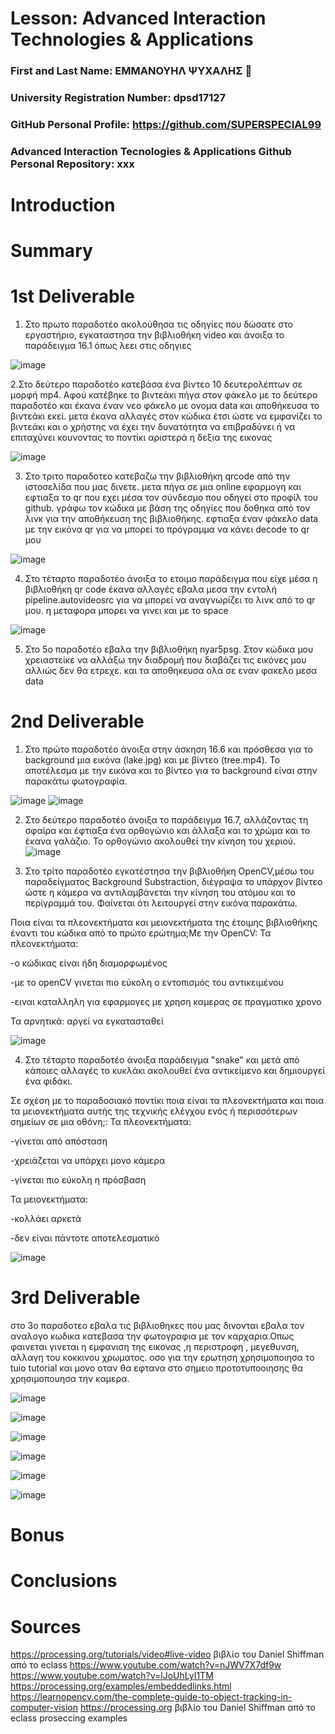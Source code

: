 # Lesson: Advanced Interaction Technologies & Applications

### First and Last Name: ΕΜΜΑΝΟΥΗΛ ΨΥΧΑΛΗΣ 🎅
### University Registration Number: dpsd17127
### GitHub Personal Profile: https://github.com/SUPERSPECIAL99
### Advanced Interaction Tecnologies & Applications Github Personal Repository: xxx

# Introduction

# Summary


# 1st Deliverable

1. Στο πρωτο παραδοτέο  ακολούθησα τις οδηγίες που  δώσατε στο εργαστήριο,   εγκαταστησα την βιβλιοθήκη video και άνοιξα το παράδειγμα 16.1 όπως λεει στις οδηγιες

![image](https://user-images.githubusercontent.com/101881250/200060052-fdf7d6f1-b21f-47e4-82e4-c54241fad337.png)

2.Στο δεύτερο παραδοτέο  κατεβάσα ένα βίντεο 10 δευτερολέπτων σε μορφή mp4. Αφού κατέβηκε το βιντεάκι πήγα στον φάκελο με το δεύτερο παραδοτέο και έκανα έναν νεο  φάκελο με ονομα  data και αποθήκευσα το βιντεάκι εκεί. μετα  έκανα  αλλαγές στον κώδικα έτσι ώστε να εμφανίζει το βιντεάκι και ο χρήστης να έχει την δυνατότητα να επιβραδύνει ή να επιταχύνει κουνοντας το ποντίκι αριστερά η δεξια της εικονας 

![image](https://user-images.githubusercontent.com/101881250/200060705-bb38a225-b756-452d-b07b-efbe460db88e.png)

3. Στο τριτο παραδοτεο  κατεβαζω την βιβλιοθήκη qrcode από την ιστοσελίδα που μας δινετε. μετα πήγα σε μια online εφαρμογη και εφτιαξα  το qr που εχει  μέσα τον σύνδεσμο που οδηγεί στο προφίλ του github.  γράφω τον κώδικα με βάση της οδηγίες που δοθηκα από τον λινκ για την αποθήκευση της βιβλιοθήκης. εφτιαξα  έναν φάκελο data με την εικόνα qr για  να μπορεί το πρόγραμμα να κάνει decode το qr μου

![image](https://user-images.githubusercontent.com/101881250/200061440-47a54423-9e5f-4650-954b-b3fa5329cd9d.png)

4.  Στο τέταρτο παραδοτέο άνοιξα το ετοιμο  παράδειγμα που είχε μέσα η βιβλιοθήκη qr code  έκανα  αλλαγές εβαλα μεσα  την εντολή pipeline.autovideosrc για να μπορεί να αναγνωρίζει το λινκ από το qr μου. η μεταφορα μπορει να γινει και με το space 


![image](https://user-images.githubusercontent.com/101881250/200063019-01a3c088-2581-4bf6-9afa-636d5c36224c.png)

5.  Στο 5ο παραδοτέο εβαλα την βιβλιοθήκη nyar5psg. Στον κώδικα μου χρειαστείκε να αλλάξω την διαδρομή που διαβάζει τις εικόνες μου αλλιώς δεν θα ετρεχε. και τα αποθηκευσα ολα σε εναν φακελο μεσα data 

# 2nd Deliverable

1. Στο πρώτο παραδοτέο άνοιξα στην άσκηση 16.6 και πρόσθεσα για το background μια εικόνα (lake.jpg) και με βίντεο (tree.mp4). Το αποτέλεσμα με την εικόνα και το βίντεο για το background είναι στην παρακάτω φωτογραφία.

![image](https://user-images.githubusercontent.com/101881250/207158154-de7eed0d-4113-4210-b723-9843929261e5.png)
![image](https://user-images.githubusercontent.com/101881250/207136380-e798d324-e46b-4d2d-9334-45d4180b92b4.png)

2. Στο δεύτερο παραδοτέο άνοιξα το παράδειγμα 16.7, αλλάζοντας τη σφαίρα και έφτιαξα ένα ορθογώνιο και άλλαξα και το χρώμα και το έκανα γαλάζιο. Το ορθογώνιο ακολουθεί την κίνηση του χεριού.
![image](https://user-images.githubusercontent.com/101881250/207136915-5602c3b1-c178-482d-9ec0-79ae88ceb030.png)

3. Στο τρίτο παραδοτέο εγκατέστησα την βιβλιοθήκη OpenCV,μέσω του παραδείγματος Background Substraction, διέγραψα το υπάρχον βίντεο ώστε η κάμερα να αντιλαμβάνεται την κίνηση του ατόμου και το περίγραμμά του. Φαίνεται ότι λειτουργεί στην εικόνα παρακάτω.

Ποια είναι τα πλεονεκτήματα και μειονεκτήματα της έτοιμης βιβλιοθήκης έναντι του κώδικα από το πρώτο ερώτημα;Με την OpenCV: 
Τα πλεονεκτήματα: 

-ο κώδικας είναι ήδη διαμορφωμένος

-με το openCV γινεται πιο εύκολη ο εντοπισμός του αντικειμένου

-ειναι καταλληλη για εφαρμογες με χρηση καμερας σε πραγματικο χρονο 

Τα αρνητικά: αργεί να εγκατασταθεί 

![image](https://user-images.githubusercontent.com/101881250/207137157-03e66e8f-8a7c-436d-839f-d044ea61e432.png)

4. Στο τέταρτο παραδοτέο άνοιξα παράδειγμα "snake" και μετά από κάποιες αλλαγές το κυκλάκι ακολουθεί ένα αντικείμενο και δημιουργεί ένα φιδάκι.

Σε σχέση με το παραδοσιακό ποντίκι ποια είναι τα πλεονεκτήματα και ποια τα μειονεκτήματα αυτής της τεχνικής ελέγχου ενός ή περισσότερων σημείων σε μια οθόνη;:
Τα πλεονεκτήματα:

-γίνεται από απόσταση

-χρειάζεται να υπάρχει μονο κάμερα 

-γίνεται πιο εύκολη η πρόσβαση

Τα μειονεκτήματα:

-κολλάει αρκετά 

-δεν είναι πάντοτε αποτελεσματικό

![image](https://user-images.githubusercontent.com/101881250/207137280-c03d7523-a9e8-497d-8dc0-516e7c17eed6.png)

# 3rd Deliverable 

στο  3ο παραδοτεο εβαλα  τις βιβλιοθηκες που μας δινονται  εβαλα τον αναλογο κωδικα κατεβασα την φωτογραφια με τον καρχαρια.Οπως φαινεται γινεται η  εμφανιση της εικονας ,η περιστροφη , μεγεθυνση,  αλλαγη του κοκκινου χρωματος. οσο για την ερωτηση   χρησιμοποιησα το tuio tutorial και μονο οταν θα εφτανα στο σημειο προτοτυποοιησης θα χρησιμοπουησα την καμερα.

![image](https://user-images.githubusercontent.com/101881250/212171820-2241fe65-e404-40bd-aa90-641febcd5ec9.png)

![image](https://user-images.githubusercontent.com/101881250/212172447-82907b1b-2676-4b56-8fcb-7c3fbf070b42.png)


![image](https://user-images.githubusercontent.com/101881250/212171922-fb16b287-1a53-486f-b508-898dd1812564.png)

![image](https://user-images.githubusercontent.com/101881250/212172051-fa10ecf0-0118-4dc6-a16a-d097c8b21a98.png)

![image](https://user-images.githubusercontent.com/101881250/212172103-1d0ec039-6cd6-40da-95c8-f820bcec5166.png)

![image](https://user-images.githubusercontent.com/101881250/212172152-77e227b9-b750-49a3-af67-e88bb162d3c7.png)






# Bonus 


# Conclusions


# Sources
https://processing.org/tutorials/video#live-video βιβλίο του Daniel Shiffman από το eclass https://www.youtube.com/watch?v=nJWV7X7df9w https://www.youtube.com/watch?v=lJoUhLyI1TM https://processing.org/examples/embeddedlinks.html
https://learnopencv.com/the-complete-guide-to-object-tracking-in-computer-vision https://processing.org βιβλίο του Daniel Shiffman από το eclass proseccing examples
